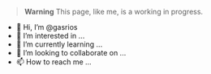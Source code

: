 > **Warning**
> This page, like me, is a working in progress.


- 👋 Hi, I’m @gasrios
- 👀 I’m interested in ...
- 🌱 I’m currently learning ...
- 💞️ I’m looking to collaborate on ...
- 📫 How to reach me ...

<!---
gasrios/gasrios is a ✨ special ✨ repository because its `README.md` (this file) appears on your GitHub profile.
You can click the Preview link to take a look at your changes.
--->
